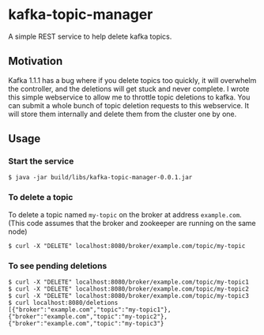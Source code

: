 # kafka-topic-manager

A simple REST service to help delete kafka topics.

## Motivation

Kafka 1.1.1 has a bug where if you delete topics too quickly, it will overwhelm the controller, and the deletions will get stuck and never complete.  I wrote this simple webservice to allow me to throttle topic deletions to kafka. You can submit a whole bunch of topic deletion requests to this webservice. It will store them internally and delete them from the cluster one by one.

## Usage

### Start the service
```
$ java -jar build/libs/kafka-topic-manager-0.0.1.jar
```

### To delete a topic
To delete a topic named `my-topic` on the broker at address `example.com`. (This code assumes that the broker and zookeeper are running on the same node)
```
$ curl -X "DELETE" localhost:8080/broker/example.com/topic/my-topic
```

### To see pending deletions
```
$ curl -X "DELETE" localhost:8080/broker/example.com/topic/my-topic1
$ curl -X "DELETE" localhost:8080/broker/example.com/topic/my-topic2
$ curl -X "DELETE" localhost:8080/broker/example.com/topic/my-topic3
$ curl localhost:8080/deletions
[{"broker":"example.com","topic":"my-topic1"},{"broker":"example.com","topic":"my-topic2"},{"broker":"example.com","topic":"my-topic3"}
```
